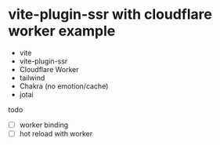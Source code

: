 # vite-plugin-ssr with cloudflare worker example

- vite
- vite-plugin-ssr
- Cloudflare Worker
- tailwind
- Chakra (no emotion/cache)
- jotai

todo

- [ ] worker binding
- [ ] hot reload with worker
